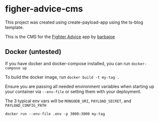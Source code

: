 # figher-advice-cms

This project was created using create-payload-app using the ts-blog template.

This is the CMS for the [Fighter Advice](https://github.com/Barbacoa08/fighter-advice) app by [barbajoe](https://rxresu.me/barbajoe/joseph-sebast-2023)

## Docker (untested)

If you have docker and docker-compose installed, you can run `docker-compose up`

To build the docker image, run `docker build -t my-tag .`

Ensure you are passing all needed environment variables when starting up your container via `--env-file` or setting them with your deployment.

The 3 typical env vars will be `MONGODB_URI`, `PAYLOAD_SECRET`, and `PAYLOAD_CONFIG_PATH`

`docker run --env-file .env -p 3000:3000 my-tag`
